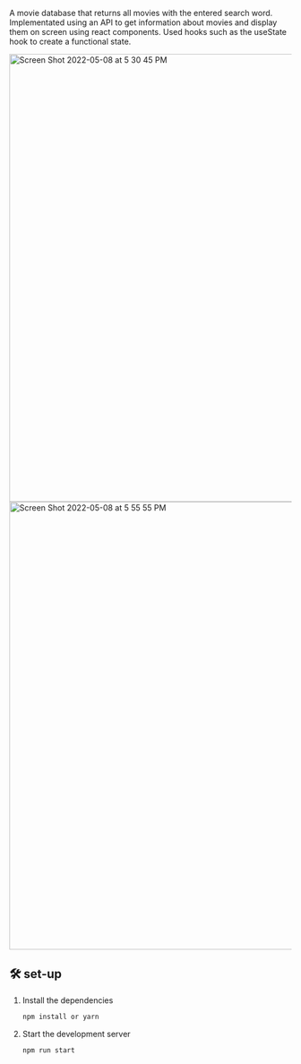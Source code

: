 A movie database that returns all movies with the entered search word. Implementated using an API to get information about movies and display them on screen using react components. Used hooks such as the useState hook to create a functional state.

<img width="800" alt="Screen Shot 2022-05-08 at 5 30 45 PM" src="https://user-images.githubusercontent.com/77220007/167318581-2321192d-99a4-445b-b5be-5c2d18537ab4.png">


<img width="800" alt="Screen Shot 2022-05-08 at 5 55 55 PM" src="https://user-images.githubusercontent.com/77220007/167319279-d18853e7-0b00-4634-9c6c-0202aa01ce88.png">


## 🛠 set-up

1. Install the dependencies

   ```sh
   npm install or yarn
   ```

2. Start the development server

   ```sh
   npm run start
